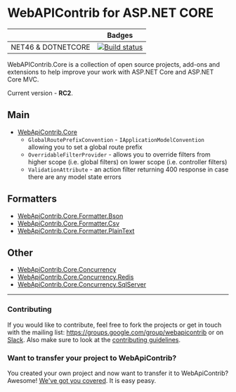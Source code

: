 # WebAPIContrib for ASP.NET CORE

|                           | Badges                                                                                                                                                       |
| ------------------------- | ------------------------------------------------------------------------------------------------------------------------------------------------------------ |
| NET46 & DOTNETCORE        | [![Build status](https://ci.appveyor.com/api/projects/status/4n10t3rrkju3fwyy?svg=true)](https://ci.appveyor.com/project/thabart/webapicontrib-core)         |

WebAPIContrib.Core is a collection of open source projects, add-ons and extensions to help improve your work with ASP.NET Core and ASP.NET Core MVC.

Current version - **RC2**.

## Main

* [WebApiContrib.Core](https://github.com/WebApiContrib/WebAPIContrib.Core/tree/master/src/WebApiContrib.Core)
  * `GlobalRoutePrefixConvention` - `IApplicationModelConvention` allowing you to set a global route prefix
  * `OverridableFilterProvider` - allows you to override filters from higher scope (i.e. global filters) on lower scope (i.e. controller filters)
  * `ValidationAttribute` - an action filter returning 400 response in case there are any model state errors

## Formatters

* [WebApiContrib.Core.Formatter.Bson](https://github.com/WebApiContrib/WebAPIContrib.Core/tree/master/src/WebApiContrib.Core.Formatter.Bson)
* [WebApiContrib.Core.Formatter.Csv](https://github.com/WebApiContrib/WebAPIContrib.Core/tree/master/src/WebApiContrib.Core.Formatter.Csv)
* [WebApiContrib.Core.Formatter.PlainText](https://github.com/WebApiContrib/WebAPIContrib.Core/tree/master/src/WebApiContrib.Core.Formatter.PlainText)

## Other

* [WebApiContrib.Core.Concurrency](https://github.com/WebApiContrib/WebAPIContrib.Core/tree/master/src/WebApiContrib.Core.Concurrency)
* [WebApiContrib.Core.Concurrency.Redis](https://github.com/WebApiContrib/WebAPIContrib.Core/tree/master/src/WebApiContrib.Core.Concurrency.Redis)
* [WebApiContrib.Core.Concurrency.SqlServer](https://github.com/WebApiContrib/WebAPIContrib.Core/tree/master/src/WebApiContrib.Core.Concurrency.SqlServer)

---

### Contributing
If you would like to contribute, feel free to fork the projects or get in touch with the mailing list: https://groups.google.com/group/webapicontrib or on [Slack](https://webapicontrib.azurewebsites.net). Also make sure to look at the [contributing guidelines](https://github.com/WebApiContrib/WebAPIContrib.Core/blob/dev/CONTRIBUTING.md).

### Want to transfer your project to WebApiContrib?

You created your own project and now want to transfer it to WebApiContrib? Awesome! [We've got you covered](https://github.com/WebApiContrib/WebAPIContrib/wiki/Guidelines-for-transferring-projects-to-Web-API-Contrib). It is easy peasy.

